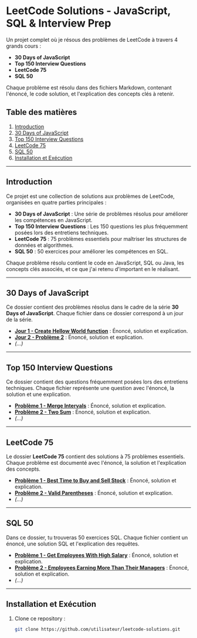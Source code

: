 # LeetCode Solutions - JavaScript, SQL & Interview Prep

Un projet complet où je résous des problèmes de LeetCode à travers 4 grands cours :
- **30 Days of JavaScript**
- **Top 150 Interview Questions**
- **LeetCode 75**
- **SQL 50**

Chaque problème est résolu dans des fichiers Markdown, contenant l'énoncé, le code solution, et l'explication des concepts clés à retenir.

## Table des matières
1. [Introduction](#introduction)
2. [30 Days of JavaScript](#30-days-of-javascript)
3. [Top 150 Interview Questions](#top-150-interview-questions)
4. [LeetCode 75](#leetcode-75)
5. [SQL 50](#sql-50)
6. [Installation et Exécution](#installation-et-exécution)

---

## Introduction

Ce projet est une collection de solutions aux problèmes de LeetCode, organisées en quatre parties principales :

- **30 Days of JavaScript** : Une série de problèmes résolus pour améliorer les compétences en JavaScript.
- **Top 150 Interview Questions** : Les 150 questions les plus fréquemment posées lors des entretiens techniques.
- **LeetCode 75** : 75 problèmes essentiels pour maîtriser les structures de données et algorithmes.
- **SQL 50** : 50 exercices pour améliorer les compétences en SQL.

Chaque problème résolu contient le code en JavaScript, SQL ou Java, les concepts clés associés, et ce que j'ai retenu d'important en le réalisant.

---

## 30 Days of JavaScript

Ce dossier contient des problèmes résolus dans le cadre de la série **30 Days of JavaScript**. Chaque fichier dans ce dossier correspond à un jour de la série.

- **[Jour 1 - Create Hellow World function](problems/30_days_of_JS/day1_Create_Hello_World_Function.md)** : Énoncé, solution et explication.
- **[Jour 2 - Problème 2](problems/30-days-of-javascript/day2_problem2.md)** : Énoncé, solution et explication.
- *(...)*

---

## Top 150 Interview Questions

Ce dossier contient des questions fréquemment posées lors des entretiens techniques. Chaque fichier représente une question avec l'énoncé, la solution et une explication.

- **[Problème 1 - Merge Intervals](problems/top-150-interview-questions/merge-intervals.md)** : Énoncé, solution et explication.
- **[Problème 2 - Two Sum](problems/top-150-interview-questions/two-sum.md)** : Énoncé, solution et explication.
- *(...)*

---

## LeetCode 75

Le dossier **LeetCode 75** contient des solutions à 75 problèmes essentiels. Chaque problème est documenté avec l'énoncé, la solution et l'explication des concepts.

- **[Problème 1 - Best Time to Buy and Sell Stock](problems/leetcode-75/best-time-to-buy-and-sell-stock.md)** : Énoncé, solution et explication.
- **[Problème 2 - Valid Parentheses](problems/leetcode-75/valid-parentheses.md)** : Énoncé, solution et explication.
- *(...)*

---

## SQL 50

Dans ce dossier, tu trouveras 50 exercices SQL. Chaque fichier contient un énoncé, une solution SQL et l'explication des requêtes.

- **[Problème 1 - Get Employees With High Salary](problems/sql-50/get-employees-with-high-salary.md)** : Énoncé, solution et explication.
- **[Problème 2 - Employees Earning More Than Their Managers](problems/sql-50/employees-earning-more-than-their-managers.md)** : Énoncé, solution et explication.
- *(...)*

---

## Installation et Exécution

1. Clone ce repository :
   ```bash
   git clone https://github.com/utilisateur/leetcode-solutions.git

